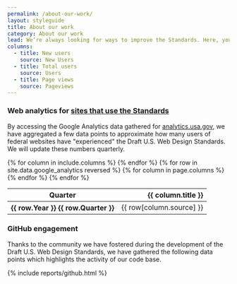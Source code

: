 ```yaml
---
permalink: /about-our-work/
layout: styleguide
title: About our work
category: About our work
lead: We’re always looking for ways to improve the Standards. Here, you'll find the latest information about recent releases, our product roadmap, and our governance model.
columns:
  - title: New users
    source: New Users
  - title: Total users
    source: Users
  - title: Page views
    source: Pageviews
---
```


### Web analytics for [sites that use the Standards](#sites-that-use-the-standards)

By accessing the Google Analytics data gathered for
[analytics.usa.gov](https://analytics.usa.gov), we have aggregated a
few data points to approximate how many users of federal websites
have "experienced" the Draft U.S. Web Design Standards. We will
update these numbers quarterly.

<table>
  <thead>
    <tr>
      <th scope="col" aria-sort="ascending">Quarter</th>
      {% for column in include.columns %}
      <th scope="col" align="right">{{ column.title }}</th>
      {% endfor %}
    </tr>
  </thead>
  <tbody>
  {% for row in site.data.google_analytics reversed %}
    <tr>
      <th scope="row">{{ row.Year }} {{ row.Quarter }}</th>
      {% for column in page.columns %}
      <td align="right">{{ row[column.source] }}</td>
      {% endfor %}
    </tr>
  {% endfor %}
  </tbody>
</table>

### GitHub engagement
Thanks to the community we have fostered during the development of
the Draft U.S. Web Design Standards, we have gathered the following
data points which highlights the activity of our code base.

{% include reports/github.html %}
